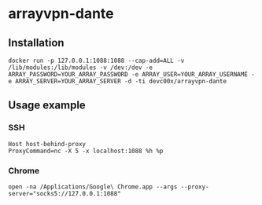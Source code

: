 # arrayvpn-dante

## Installation

```docker run -p 127.0.0.1:1088:1088 --cap-add=ALL -v /lib/modules:/lib/modules -v /dev:/dev -e ARRAY_PASSWORD=YOUR_ARRAY_PASSWORD -e ARRAY_USER=YOUR_ARRAY_USERNAME -e ARRAY_SERVER=YOUR_ARRAY_SERVER -d -ti devc00x/arrayvpn-dante```

## Usage example

### SSH
```~/.ssh/config
Host host-behind-proxy
ProxyCommand=nc -X 5 -x localhost:1088 %h %p
```
### Chrome
```open -na /Applications/Google\ Chrome.app --args --proxy-server="socks5://127.0.0.1:1088"```
